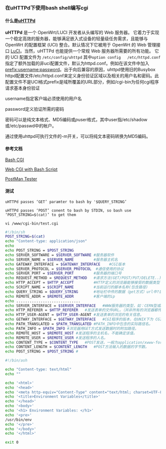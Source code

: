 ### 在uHTTPd下使用bash shell编写cgi

#### 什么是[uHTTPd](https://openwrt.org/zh-cn/doc/howto/http.uhttpd )

 **uHTTPd** 是一个 OpenWrt/LUCI 开发者从头编写的 Web 服务器。 它着力于实现一个稳定高效的服务器，能够满足嵌入式设备的轻量级任务需求，且能够与 OpenWrt 的配置框架 (UCI) 整合。默认情况下它被用于 OpenWrt 的 Web 管理接口 [LuCI](https://openwrt.org/zh/docs/techref/luci)。当然，uHTTPd 也能提供一个常规 Web 服务器所需要的所有功能。  它的 UCI 配置文件为 `/etc/config/uhttpd`  其中`option config   /etc/httpd.conf`指定了额外加载的非uci配置文件，默认为httpd.conf。例如在该文件中加入[ prefix:username:password](https://openwrt.org/docs/guide-user/services/webserver/uhttpd )。出于向后兼容的原因，uhttpd使用旧的Busybox httpd配置文件/etc/httpd.conf来定义身份验证区域以及相关的用户名和密码。此配置文件不是UCI格式prefix是域所覆盖的URL部分，例如/cgi-bin为任何cgi程序请求基本身份验证

username指定客户端必须使用的用户名

password定义验证所需的密码

密码可以是纯文本格式、MD5编码或$p$user格式，其中user指/etc/shadow或/etc/passwd中的帐户。

通过使用uhttpd可执行文件的-m开关，可以将纯文本密码转换为MD5编码。

#### 参考文档

 [Bash CGI](https://oinkzwurgl.org/hacking/bash_cgi/) 

 [Web CGI with Bash Script](http://www.yolinux.com/TUTORIALS/BashShellCgi.html) 

 [PostMan Tester](https://www.getpostman.com/docs/) 

#### 测试

`uHTTPd passes ‘GET’ paramter to bash by '$QUERY_STRING’`

`uHTTPd passes ‘POST’ conent to bash by STDIN, so bash use ‘POST_STRING=$(cat)’ to get them `

`vi /www/cgi-bin/test.cgi `

```bash
#!/bin/sh                    
POST_STRING=$(cat)                    
echo "Content-type: application/json" 
echo    
echo POST_STRING = $POST_STRING
echo SERVER_SOFTWARE = $SERVER_SOFTWARE #服务器软件
echo SERVER_NAME = $SERVER_NAME         #服务器主机名
echo GATEWAY_INTERFACE = $GATEWAY_INTERFACE    #CGI版本
echo SERVER_PROTOCOL = $SERVER_PROTOCOL  #通信使用的协议
echo SERVER_PORT = $SERVER_PORT         #服务器的端口号
echo REQUEST_METHOD = $REQUEST_METHOD   #请求方法(GET/POST/PUT/DELETE..)
echo HTTP_ACCEPT = $HTTP_ACCEPT         #HTTP定义的浏览器能够接受的数据类型
echo SCRIPT_NAME = $SCRIPT_NAME         #当前运行的脚本名称(包含路径)
echo QUERY_STRING = $QUERY_STRING       #地址栏中传的数据（get方式）url中?后面
echo REMOTE_ADDR = $REMOTE_ADDR         #客户端的ip
echo .............................
echo SERVER_INTERFACE = $SERVER_INTERFACE	#WWW服务器的类型，如：CERN型或NCSA型。
echo HTTP_REFERER = $HTTP_REFERER	#发送表单的文件URL。（并非所有的浏览器都传送这一变量）
echo HTTP_USER-AGENT = $HTTP_USER-AGENT	#发送表单的浏览的有关信息。
echo GETWAY_INTERFACE = $GETWAY_INTERFACE	#CGI程序的版本，在UNIX下为 CGI/1.1。
echo PATH_TRANSLATED = $PATH_TRANSLATED	#PATH_INFO中包含的实际路径名。
echo PATH_INFO = $PATH_INFO	#浏览器用GET方式发送数据时的附加路径。
echo REMOTE_HOST = $REMOTE_HOST	#发送程序的主机名，不能确定该值。
echo REMOTE_USER = $REMOTE_USER	#发送程序的人名。
echo CONTENT_TYPE = $CONTENT_TYPE	#POST发送，一般为application/xwww-form-urlencoded。
echo CONTENT_LENGTH = $CONTENT_LENGTH	#POST方法输入的数据的字节数。
echo POST_STRING = $POST_STRING	#
```

```bash
#!/bin/ash 

echo "Content-type: text/html" 
echo ""

echo '<html>'
echo '<head>'
echo '<meta http-equiv="Content-Type" content="text/html; charset=UTF-8">'
echo '<title>Environment Variables</title>'
echo '</head>'
echo '<body>'
echo '<h1> Environment Variables: </h1>'
echo '<pre>'
/usr/bin/env
echo '</pre>'
echo '</body>'
echo '</html>'

exit 0
```

